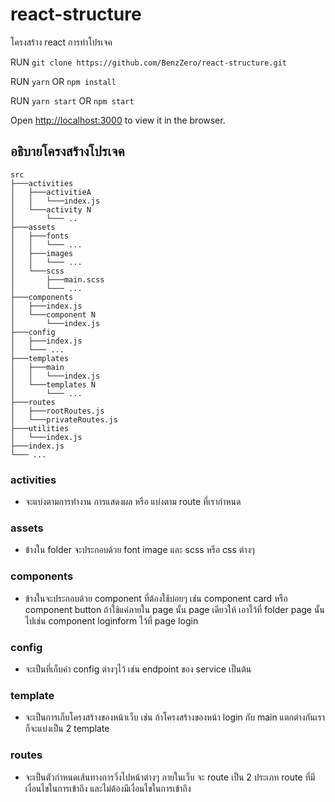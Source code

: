 # react-structure

โครงสร้าง react การทำโปรเจค

RUN `git clone https://github.com/BenzZero/react-structure.git`

RUN `yarn` OR `npm install`

RUN `yarn start` OR `npm start`

Open [http://localhost:3000](http://localhost:3000) to view it in the browser.

## อธิบายโครงสร้างโปรเจค
```
src
├───activities
│   ├───activitieA
│   │   └───index.js
│   └───activity N
│       └─── ..
├───assets
│   ├───fonts
│   │   └─── ...
│   ├───images
│   │   └─── ...
│   └───scss
│       ├───main.scss
│       └─── ...
├───components
│   ├───index.js
│   └───component N
│       └───index.js
├───config
│   ├───index.js
│   └─── ...
├───templates
│   ├───main
│   │   └───index.js
│   └───templates N
│       └─── ...
├───routes
│   ├───rootRoutes.js
│   └───privateRoutes.js
├───utilities
│   └───index.js
├───index.js
└─── ...
```

### activities
* จะแบ่งตามการทำงาน การแสดงผล หรือ แบ่งตาม route ที่เรากำหนด

### assets
* ข้างใน folder จะประกอบด้วย font image และ scss หรือ css ต่างๆ

### components
* ข้างในจะประกอบด้วย component ที่ต้องใช้บ่อยๆ เช่น component card หรือ component button ถ้าใช้แค่ภายใน page นั้น page เดียวให้ เอาไว้ที่ folder page นั้นไปเช่น component loginform ไว้ที่ page login

### config
* จะเป็นที่เก็บค่า config ต่างๆไว้ เช่น endpoint ของ service เป็นต้น

### template 
* จะเป็นการเก็บโครงสร้างของหน้าเว็บ เช่น ถ้าโครงสร้างของหน้า login กับ main แตกต่างกันเราก็จะแบ่งเป็น 2 template

### routes
* จะเป็นตัวกำหนดเส้นทางการวิ่งไปหน้าต่างๆ ภายในเว็บ จะ route เป็น 2 ประเภท route ที่มีเงื่อนไขในการเข้าถึง และไม่ต้องมีเงื่อนไขในการเข้าถึง




